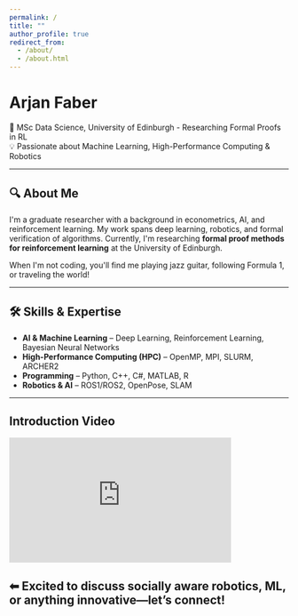```yaml
---
permalink: /
title: ""
author_profile: true
redirect_from: 
  - /about/
  - /about.html
---
```

# Arjan Faber  

🔬 MSc Data Science, University of Edinburgh - Researching Formal Proofs in RL  
💡 Passionate about Machine Learning, High-Performance Computing & Robotics  

---

## 🔍 About Me  

I'm a graduate researcher with a background in econometrics, AI, and reinforcement learning. My work spans deep learning, robotics, and formal verification of algorithms. Currently, I'm researching **formal proof methods for reinforcement learning** at the University of Edinburgh.  

When I'm not coding, you'll find me playing jazz guitar, following Formula 1, or traveling the world!  

---

## 🛠️ Skills & Expertise  

- **AI & Machine Learning** – Deep Learning, Reinforcement Learning, Bayesian Neural Networks  
- **High-Performance Computing (HPC)** – OpenMP, MPI, SLURM, ARCHER2  
- **Programming** – Python, C++, C#, MATLAB, R  
- **Robotics & AI** – ROS1/ROS2, OpenPose, SLAM  

---

## Introduction Video
<iframe width="400" height="225" 
    src="https://www.youtube.com/embed/k-XBWFp1FAQ?autoplay=1&mute=0" 
    frameborder="0" 
    allow="autoplay" 
    allowfullscreen>
</iframe>

## ⬅ Excited to discuss socially aware robotics, ML, or anything innovative—let’s connect!




